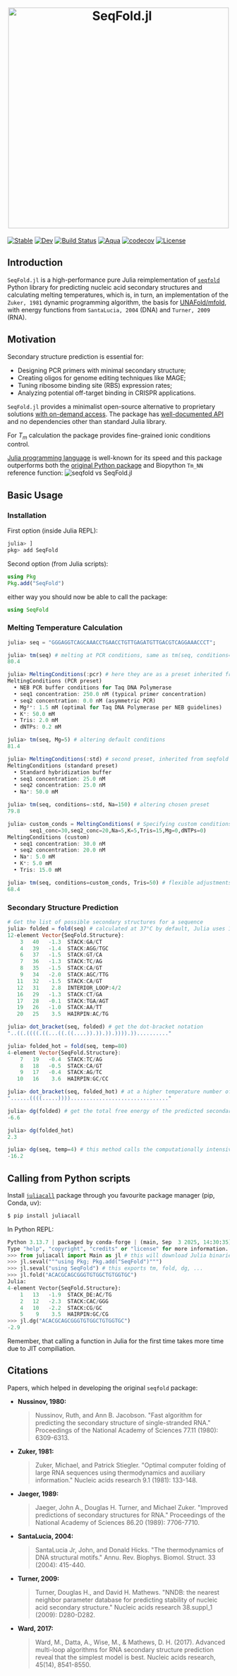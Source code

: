 # <div align="center"> <img src="docs/src/assets/logo.png" alt="SeqFold.jl" width="500"></img></div>
[![Stable](https://img.shields.io/badge/docs-stable-blue.svg)](https://phlaster.github.io/SeqFold.jl/stable/)
[![Dev](https://img.shields.io/badge/docs-dev-blue.svg)](https://phlaster.github.io/SeqFold.jl/dev/)
[![Build Status](https://github.com/phlaster/SeqFold.jl/actions/workflows/CI.yml/badge.svg?branch=master)](https://github.com/phlaster/SeqFold.jl/actions/workflows/CI.yml?query=branch%3Amaster)
[![Aqua](https://raw.githubusercontent.com/JuliaTesting/Aqua.jl/master/badge.svg)](https://github.com/JuliaTesting/Aqua.jl)
[![codecov](https://codecov.io/gh/phlaster/SeqFold.jl/graph/badge.svg?token=TYO912E867)](https://codecov.io/gh/phlaster/SeqFold.jl)
[![License](https://img.shields.io/badge/License-MIT-blue.svg)](LICENSE)


## Introduction

`SeqFold.jl` is a high-performance pure Julia reimplementation of [`seqfold`](https://github.com/Lattice-Automation/seqfold) Python library for predicting nucleic acid secondary structures and calculating melting temperatures, which is, in turn, an implementation of the `Zuker, 1981` dynamic programming algorithm, the basis for [UNAFold/mfold](https://www.unafold.org/), with energy functions from `SantaLucia, 2004` (DNA) and `Turner, 2009` (RNA).

## Motivation

Secondary structure prediction is essential for:
- Designing PCR primers with minimal secondary structure;
- Creating oligos for genome editing techniques like MAGE;
- Tuning ribosome binding site (RBS) expression rates;
- Analyzing potential off-target binding in CRISPR applications.

`SeqFold.jl` provides a minimalist open-source alternative to proprietary solutions [with on-demand access](https://vfold.missouri.edu/software.html). The package has [well-documented API](https://phlaster.github.io/SeqFold.jl/stable/) and no dependencies other than standard Julia library.

For $T_m$ calculation the package provides fine-grained ionic conditions control.

[Julia programming language](https://julialang.org/) is well-known for its speed and this package outperforms both the [original Python package](https://github.com/Lattice-Automation/seqfold) and Biopython `Tm_NN` reference function:
![seqfold vs SeqFold.jl](docs/src/assets/benchmark.png)



## Basic Usage

### Installation

First option (inside Julia REPL):
```julia
julia> ]
pkg> add SeqFold
```
Second option (from Julia scripts):
```julia
using Pkg
Pkg.add("SeqFold")
```
either way you should now be able to call the package:
```julia
using SeqFold
```

### Melting Temperature Calculation

```julia
julia> seq = "GGGAGGTCAGCAAACCTGAACCTGTTGAGATGTTGACGTCAGGAAACCCT";

julia> tm(seq) # melting at PCR conditions, same as tm(seq, conditions=:pcr)
80.4

julia> MeltingConditions(:pcr) # here they are as a preset inherited from seqfold library
MeltingConditions (PCR preset)
  • NEB PCR buffer conditions for Taq DNA Polymerase
  • seq1 concentration: 250.0 nM (typical primer concentration)
  • seq2 concentration: 0.0 nM (asymmetric PCR)
  • Mg²⁺: 1.5 mM (optimal for Taq DNA Polymerase per NEB guidelines)
  • K⁺: 50.0 mM
  • Tris: 2.0 mM
  • dNTPs: 0.2 mM

julia> tm(seq, Mg=5) # altering default conditions
81.4

julia> MeltingConditions(:std) # second preset, inherited from seqfold library
MeltingConditions (standard preset)
  • Standard hybridization buffer
  • seq1 concentration: 25.0 nM
  • seq2 concentration: 25.0 nM
  • Na⁺: 50.0 mM

julia> tm(seq, conditions=:std, Na=150) # altering chosen preset
79.8

julia> custom_conds = MeltingConditions( # Specifying custom conditions
       seq1_conc=30,seq2_conc=20,Na=5,K=5,Tris=15,Mg=0,dNTPs=0)
MeltingConditions (custom)
  • seq1 concentration: 30.0 nM
  • seq2 concentration: 20.0 nM
  • Na⁺: 5.0 mM
  • K⁺: 5.0 mM
  • Tris: 15.0 mM

julia> tm(seq, conditions=custom_conds, Tris=50) # flexible adjustments
68.4
```

### Secondary Structure Prediction

```julia
# Get the list of possible secondary structures for a sequence
julia> folded = fold(seq) # calculated at 37°C by default, Julia uses 1-based indexing
12-element Vector{SeqFold.Structure}:
    3   40   -1.3  STACK:GA/CT    
    4   39   -1.4  STACK:AGG/TGC  
    6   37   -1.5  STACK:GT/CA    
    7   36   -1.3  STACK:TC/AG    
    8   35   -1.5  STACK:CA/GT    
    9   34   -2.0  STACK:AGC/TTG  
   11   32   -1.5  STACK:CA/GT    
   12   31    2.8  INTERIOR_LOOP:4/2
   16   29   -1.3  STACK:CT/GA    
   17   28   -0.1  STACK:TGA/AGT  
   19   26   -1.0  STACK:AA/TT    
   20   25    3.5  HAIRPIN:AC/TG 

julia> dot_bracket(seq, folded) # get the dot-bracket notation
"..((.((((.((...((.((....)).)).)).)))).)).........."

julia> folded_hot = fold(seq, temp=80)
4-element Vector{SeqFold.Structure}:
    7   19   -0.4  STACK:TC/AG    
    8   18   -0.5  STACK:CA/GT    
    9   17   -0.4  STACK:AG/TC    
   10   16    3.6  HAIRPIN:GC/CC 

julia> dot_bracket(seq, folded_hot) # at a higher temperature number of secondary structures is decreased
"......((((.....))))..............................."

julia> dg(folded) # get the total free energy of the predicted secondary structures
-6.6

julia> dg(folded_hot)
2.3

julia> dg(seq, temp=4) # this method calls the computationally intensive `fold` internally
-16.2
```
## Calling from Python scripts
Install [`juliacall`](pypi.org/project/juliacall) package through you favourite package manager (pip, Conda, uv):
```bash
$ pip install juliacall
```
In Python REPL:
```py
Python 3.13.7 | packaged by conda-forge | (main, Sep  3 2025, 14:30:35) [GCC 14.3.0] on linux
Type "help", "copyright", "credits" or "license" for more information.
>>> from juliacall import Main as jl # this will download Julia binaries
>>> jl.seval("""using Pkg; Pkg.add("SeqFold")""")
>>> jl.seval("using SeqFold") # this exports tm, fold, dg, ...
>>> jl.fold("ACACGCAGCGGGTGTGGCTGTGGTGC")
Julia:
4-element Vector{SeqFold.Structure}:
    1   13   -1.9  STACK_DE:AC/TG 
    2   12   -2.3  STACK:CAC/GGG  
    4   10   -2.2  STACK:CG/GC    
    5    9    3.5  HAIRPIN:GC/CG  
>>> jl.dg("ACACGCAGCGGGTGTGGCTGTGGTGC")
-2.9
```
Remember, that calling a function in Julia for the first time takes more time due to JIT compiliation.

## Citations

Papers, which helped in developing the original `seqfold` package:
* **Nussinov, 1980:**
  >Nussinov, Ruth, and Ann B. Jacobson. "Fast algorithm for predicting the secondary structure of single-stranded RNA." Proceedings of the National Academy of Sciences 77.11 (1980): 6309-6313.
* **Zuker, 1981:**
  >Zuker, Michael, and Patrick Stiegler. "Optimal computer folding of large RNA sequences using thermodynamics and auxiliary information." Nucleic acids research 9.1 (1981): 133-148.
* **Jaeger, 1989:**
  >Jaeger, John A., Douglas H. Turner, and Michael Zuker. "Improved predictions of secondary structures for RNA." Proceedings of the National Academy of Sciences 86.20 (1989): 7706-7710.
* **SantaLucia, 2004:**
  >SantaLucia Jr, John, and Donald Hicks. "The thermodynamics of DNA structural motifs." Annu. Rev. Biophys. Biomol. Struct. 33 (2004): 415-440.
* **Turner, 2009:**
  >Turner, Douglas H., and David H. Mathews. "NNDB: the nearest neighbor parameter database for predicting stability of nucleic acid secondary structure." Nucleic acids research 38.suppl_1 (2009): D280-D282.
* **Ward, 2017:**
  >Ward, M., Datta, A., Wise, M., & Mathews, D. H. (2017). Advanced multi-loop algorithms for RNA secondary structure prediction reveal that the simplest model is best. Nucleic acids research, 45(14), 8541-8550.
